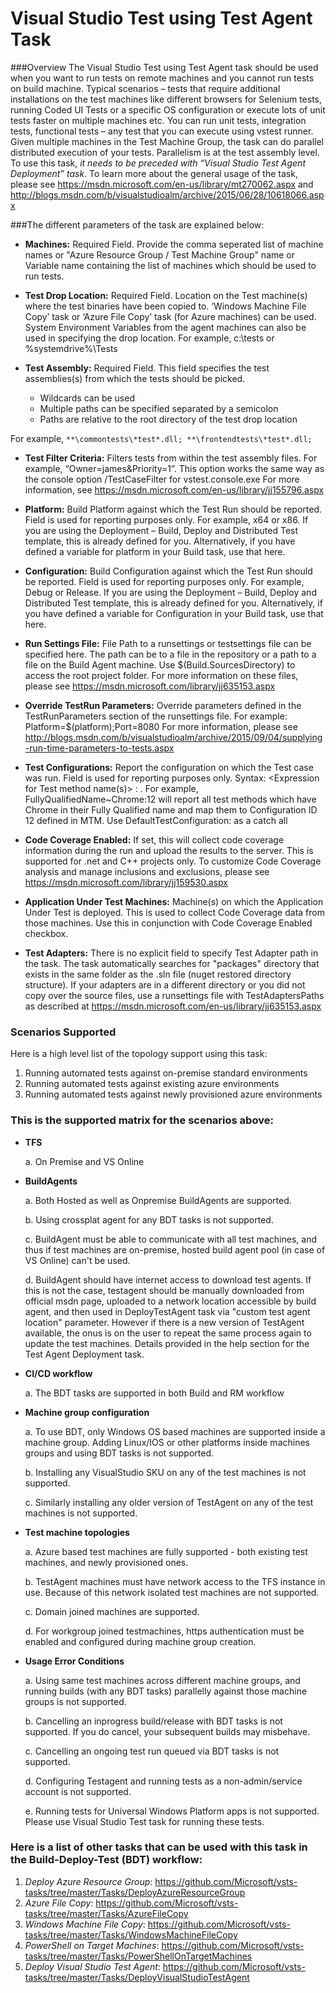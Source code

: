 # Visual Studio Test using Test Agent Task

###Overview
The Visual Studio Test using Test Agent task should be used when you want to run tests on remote machines and you cannot run tests on build machine. Typical scenarios – tests that require additional installations on the test machines like different browsers for Selenium tests, running Coded UI Tests or a specific OS configuration or execute lots of unit tests faster on multiple machines etc. You can run unit tests, integration tests, functional tests – any test that you can execute using vstest runner. Given multiple machines in the Test Machine Group, the task can do parallel distributed execution of your tests. Parallelism is at the test assembly level. To use this task, *it needs to be preceded with “Visual Studio Test Agent Deployment” task*.
To learn more about the general usage of the task, please see https://msdn.microsoft.com/en-us/library/mt270062.aspx and http://blogs.msdn.com/b/visualstudioalm/archive/2015/06/28/10618066.aspx

###The different parameters of the task are explained below:

- **Machines:**	Required Field. Provide the comma seperated list of machine names or "Azure Resource Group / Test Machine Group" name or Variable name containing the list of machines which should be used to run tests.

- **Test Drop Location:**	Required Field. Location on the Test machine(s) where the test binaries have been copied to.  ‘Windows Machine File Copy’ task or ‘Azure File Copy’ task (for Azure machines) can be used. System Environment Variables from the agent machines can also be used in specifying the drop location. For example, c:\tests or %systemdrive%\Tests

- **Test Assembly:**	Required Field. This field specifies the test assemblies(s) from which the tests should be picked. 
	*	Wildcards can be used
	*	Multiple paths can be specified separated by a semicolon
	*	Paths are relative to the root directory of the test drop location

For example, `**\commontests\*test*.dll; **\frontendtests\*test*.dll;`


- **Test Filter Criteria:**	Filters tests from within the test assembly files. For example, “Owner=james&Priority=1”. This option works the same way as the console option /TestCaseFilter for vstest.console.exe 
For more information, see https://msdn.microsoft.com/en-us/library/jj155796.aspx

- **Platform:**	Build Platform against which the Test Run should be reported. Field is used for reporting purposes only. For example, x64 or x86. If you are using the Deployment – Build, Deploy and Distributed Test template, this is already defined for you. Alternatively, if you have defined a variable for platform in your Build task, use that here.

- **Configuration:**	Build Configuration against which the Test Run should be reported. Field is used for reporting purposes only. For example, Debug or Release. If you are using the Deployment – Build, Deploy and Distributed Test template, this is already defined for you. Alternatively, if you have defined a variable for Configuration in your Build task, use that here.
 
- **Run Settings File:** File Path to a runsettings or testsettings file can be specified here. The path can be to a file in the repository or a path to a file on the Build Agent machine. Use $(Build.SourcesDirectory) to access the root project folder. For more information on these files, please see https://msdn.microsoft.com/library/jj635153.aspx

- **Override TestRun Parameters:**	Override parameters defined in the TestRunParameters section of the runsettings file. For example: Platform=$(platform);Port=8080 
For more information, please see http://blogs.msdn.com/b/visualstudioalm/archive/2015/09/04/supplying-run-time-parameters-to-tests.aspx

- **Test Configurations:**	Report the configuration on which the Test case was run. Field is used for reporting purposes only. Syntax: <Expression for Test method name(s)> : <Configuration ID from MTM>. 
For example, FullyQualifiedName~Chrome:12 will report all test methods which have Chrome in their Fully Qualified name and map them to Configuration ID 12 defined in MTM. Use DefaultTestConfiguration:<Id> as a catch all

- **Code Coverage Enabled:**	If set, this will collect code coverage information during the run and upload the results to the server. This is supported for .net and C++ projects only. To customize Code Coverage analysis and manage inclusions and exclusions, please see https://msdn.microsoft.com/library/jj159530.aspx 
	
- **Application Under Test Machines:**	Machine(s) on which the Application Under Test is deployed. This is used to collect Code Coverage data from those machines. Use this in conjunction with Code Coverage Enabled checkbox. 

- **Test Adapters:**	There is no explicit field to specify Test Adapter path in the task. The task automatically searches for "packages" directory that exists in the same folder as the .sln file (nuget restored directory structure). If your adapters are in a different directory or you did not copy over the source files, use a runsettings file with TestAdaptersPaths as described at https://msdn.microsoft.com/en-us/library/jj635153.aspx


### Scenarios Supported
Here is a high level list of the topology support using this task:

1.	Running automated tests against on-premise standard environments 
2.	Running automated tests against existing azure environments
3.	Running automated tests against newly provisioned azure environments

### This is the supported matrix for the scenarios above:
-	**TFS**

	a.	On Premise and VS Online
	
-	**BuildAgents**

	a.	Both Hosted as well as Onpremise BuildAgents are supported.

	b.	Using crossplat agent for any BDT tasks is not supported.

	c.	BuildAgent must be able to communicate with all test machines, and thus if test machines are on-premise, hosted build agent pool (in case of VS Online) can't be used.

	d.	BuildAgent should have internet access to download test agents.
If this is not the case, testagent should be manually downloaded from official msdn page, uploaded to a network location accessible by build agent, and then used in DeployTestAgent task via "custom test agent location" parameter. However if there is a new version of TestAgent available, the onus is on the user to repeat the same process again to update the test machines. Details provided in the help section for the Test Agent Deployment task. 
 
-	**CI/CD workflow**

	a.	The BDT tasks are supported in both Build and RM workflow
 
-	**Machine group configuration**

	a.	To use BDT, only Windows OS based machines are supported inside a machine group. Adding Linux/IOS or other platforms inside machines groups and using BDT tasks is not supported.

	b.	Installing any VisualStudio SKU on any of the test machines is not supported.

	c.	Similarly installing any older version of TestAgent on any of the test machines is not supported.
 
-	**Test machine topologies**

	a.	Azure based test machines are fully supported - both existing test machines, and newly provisioned ones.

	b.	TestAgent machines must have network access to the TFS instance in use. Because of this network isolated test machines are not supported.

	c.	Domain joined machines are supported.

	d.	For workgroup joined testmachines, https authentication must be enabled and configured during machine group creation.

-	**Usage Error Conditions**

	a.	Using same test machines across different machine groups, and running builds (with any BDT tasks) parallelly against those machine groups is not supported.
	
	b.	Cancelling an inprogress build/release with BDT tasks is not supported. If you do cancel, your subsequent builds may misbehave.
	
	c.	Cancelling an ongoing test run queued via BDT tasks is not supported.
	
	d.	Configuring Testagent and running tests as a non-admin/service account is not supported.
	
	e.	Running tests for Universal Windows Platform apps is not supported. Please use Visual Studio Test task for running these tests.

### Here is a list of other tasks that can be used with this task in the Build-Deploy-Test (BDT) workflow:

1.	*Deploy Azure Resource Group*: https://github.com/Microsoft/vsts-tasks/tree/master/Tasks/DeployAzureResourceGroup
2.	*Azure File Copy*: https://github.com/Microsoft/vsts-tasks/tree/master/Tasks/AzureFileCopy
3.	*Windows Machine File Copy*: https://github.com/Microsoft/vsts-tasks/tree/master/Tasks/WindowsMachineFileCopy
4.	*PowerShell on Target Machines*: https://github.com/Microsoft/vsts-tasks/tree/master/Tasks/PowerShellOnTargetMachines
5.	*Deploy Visual Studio Test Agent*: https://github.com/Microsoft/vsts-tasks/tree/master/Tasks/DeployVisualStudioTestAgent

<br/>
